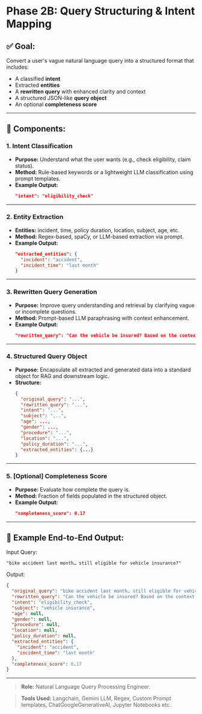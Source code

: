
# Phase 2B: Query Structuring & Intent Mapping

## ✅ Goal:
Convert a user's vague natural language query into a structured format that includes:
- A classified **intent**
- Extracted **entities**
- A **rewritten query** with enhanced clarity and context
- A structured JSON-like **query object**
- An optional **completeness score**

---

## 🔧 Components:

### 1. Intent Classification
- **Purpose:** Understand what the user wants (e.g., check eligibility, claim status).
- **Method:** Rule-based keywords or a lightweight LLM classification using prompt templates.
- **Example Output:**
  ```json
  "intent": "eligibility_check"
  ```

---

### 2. Entity Extraction
- **Entities:** incident, time, policy duration, location, subject, age, etc.
- **Method:** Regex-based, spaCy, or LLM-based extraction via prompt.
- **Example Output:**
  ```json
  "extracted_entities": {
    "incident": "accident",
    "incident_time": "last month"
  }
  ```

---

### 3. Rewritten Query Generation
- **Purpose:** Improve query understanding and retrieval by clarifying vague or incomplete questions.
- **Method:** Prompt-based LLM paraphrasing with context enhancement.
- **Example Output:**
  ```json
  "rewritten_query": "Can the vehicle be insured? Based on the context: bike accident last month… still eligible for vehicle insurance."
  ```

---

### 4. Structured Query Object
- **Purpose:** Encapsulate all extracted and generated data into a standard object for RAG and downstream logic.
- **Structure:**
  ```json
  {
    "original_query": "...",
    "rewritten_query": "...",
    "intent": "...",
    "subject": "...",
    "age": ...,
    "gender": ...,
    "procedure": "...",
    "location": "...",
    "policy_duration": "...",
    "extracted_entities": {...}
  }
  ```

---

### 5. [Optional] Completeness Score
- **Purpose:** Evaluate how complete the query is.
- **Method:** Fraction of fields populated in the structured object.
- **Example Output:**
  ```json
  "completeness_score": 0.17
  ```

---

## 🧪 Example End-to-End Output:

Input Query:
```
"bike accident last month… still eligible for vehicle insurance?"
```

Output:
```json
{
  "original_query": "bike accident last month… still eligible for vehicle insurance?",
  "rewritten_query": "Can the vehicle be insured? Based on the context: bike accident last month… still eligible for vehicle insurance.",
  "intent": "eligibility_check",
  "subject": "vehicle insurance",
  "age": null,
  "gender": null,
  "procedure": null,
  "location": null,
  "policy_duration": null,
  "extracted_entities": {
    "incident": "accident",
    "incident_time": "last month"
  },
  "completeness_score": 0.17
}
```

---

 
> **Role:** Natural Language Query Processing Engineer. 

> **Tools Used:** Langchain, Gemini LLM, Regex, Custom Prompt templates, ChatGoogleGenerativeAI, Jupyter Notebooks etc.
